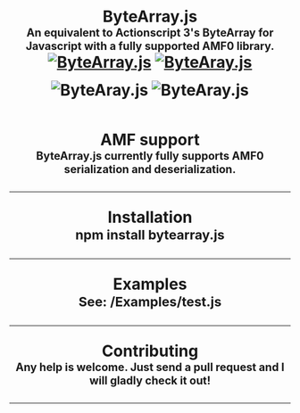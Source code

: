 <h1 align="center">
  <br>
  ByteArray.js
  <br>
  <sub><sup>An equivalent to Actionscript 3's ByteArray for Javascript with a fully supported AMF0 library.</sup></sub>
  <br>
  <a href="https://travis-ci.org/Zaseth/ByteArray.js"><img src="https://travis-ci.org/Zaseth/ByteArray.js.svg?branch=master" alt="ByteArray.js" style= "margin-bottom: 1rem"></a>
  <a href="https://www.npmjs.com/package/bytearray.js"><img src="https://img.shields.io/npm/v/bytearray.js.svg" alt="ByteAray.js" style="margin-bottom: 1rem"></a>
  <a><img src="https://img.shields.io/npm/l/bytearray.js.svg" alt="ByteAray.js" style="margin-bottom: 1rem"></a>
  <a><img src="https://img.shields.io/npm/dy/bytearray.js.svg" alt="ByteAray.js" style="margin-bottom: 1rem"></a>
</h1>

<h1 align="center">
  AMF support
  <br>
  <sub><sup>ByteArray.js currently fully supports AMF0 serialization and deserialization.</sup></sub>
  <hr>
  Installation
  <br>
  <sub>npm install bytearray.js</sub>
  <hr>
  Examples
  <br>
  <sub>See: /Examples/test.js</sub>
  <hr>
  Contributing
  <br>
  <sub><sup>Any help is welcome. Just send a pull request and I will gladly check it out!</sup></sub>
  <hr>
</h1>
